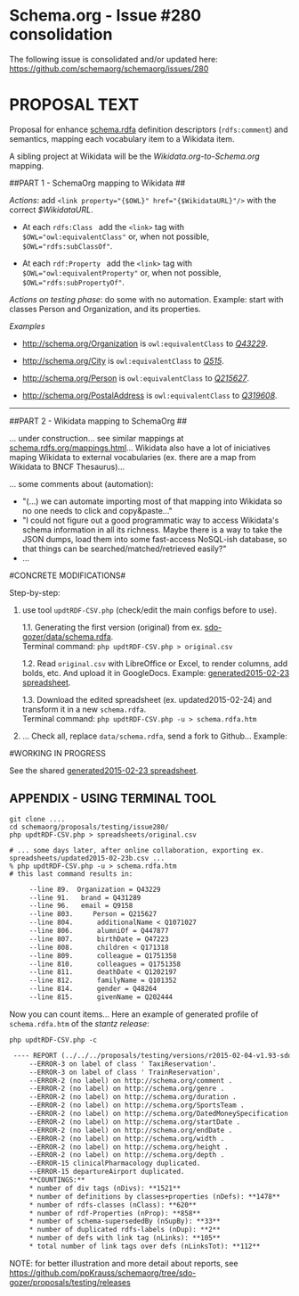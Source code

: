 Schema.org -  Issue #280 consolidation
======================================

The following issue is consolidated and/or updated here:
https://github.com/schemaorg/schemaorg/issues/280

PROPOSAL TEXT
=============

Proposal for enhance [schema.rdfa](http://schema.org/docs/schema_org_rdfa.html) definition descriptors (`rdfs:comment`) and semantics, mapping each vocabulary item to a Wikidata item. 

A sibling project at Wikidata will be the *Wikidata.org-to-Schema.org* mapping.

##PART 1 - SchemaOrg  mapping to Wikidata ##

*Actions*: add `<link property="{$OWL}" href="{$WikidataURL}"/>` with the correct *$WikidataURL*.   

   * At  each `rdfs:Class ` add the `<link>` tag with  `$OWL="owl:equivalentClass"` or, when not possible, `$OWL="rdfs:subClassOf"`.

   * At  each `rdf:Property ` add the `<link>` tag with  `$OWL="owl:equivalentProperty"` or, when not possible, `$OWL="rdfs:subPropertyOf"`.

*Actions on testing phase*:  do some with no automation. Example: start with classes Person and Organization, and its properties.

*Examples*

* http://schema.org/Organization  is `owl:equivalentClass`  to *[Q43229](https://www.wikidata.org/wiki/Q43229)*.

* http://schema.org/City is `owl:equivalentClass`  to  *[Q515](https://www.wikidata.org/wiki/Q515)*.

* http://schema.org/Person is `owl:equivalentClass`  to *[Q215627](https://www.wikidata.org/wiki/Q215627)*.

* http://schema.org/PostalAddress is `owl:equivalentClass`  to  *[Q319608](https://www.wikidata.org/wiki/Q319608)*.

-------------

##PART 2 -  Wikidata mapping to SchemaOrg ##

... under construction... see similar mappings at  [schema.rdfs.org/mappings.html](http://schema.rdfs.org/mappings.html)...  Wikidata also have a lot of iniciatives maping Wikidata to external vocabularies (ex. there are a map from Wikidata to BNCF Thesaurus)...

... some comments about (automation):
* "(...) we can automate importing most of that mapping into Wikidata so no one needs to click and copy&paste..."
* "I could not figure out a good programmatic way to access Wikidata's schema information in all its richness. Maybe there is a way to take the JSON dumps, load them into some fast-access NoSQL-ish database, so that things can be searched/matched/retrieved easily?"
* ...

#CONCRETE MODIFICATIONS#

Step-by-step:

 1. use tool `updtRDF-CSV.php` (check/edit the main configs before to use).

    1.1. Generating the first version (original) from ex. [sdo-gozer/data/schema.rdfa](https://github.com/schemaorg/schemaorg/blob/sdo-gozer/data/schema.rdfa). <br/>Terminal command: `php updtRDF-CSV.php > original.csv`

    1.2. Read `original.csv` with LibreOffice or Excel, to render columns, add bolds, etc.  And upload it in  GoogleDocs. Example: [generated2015-02-23 spreadsheet](https://docs.google.com/spreadsheets/d/1KeTSrVjSHRfVRwSgg6-LN0pu6nVre7cspUrkf_gfMm8/).

    1.3. Download the edited spreadsheet (ex. updated2015-02-24) and transform it in a new `schema.rdfa`.  <br/>Terminal command: `php updtRDF-CSV.php -u > schema.rdfa.htm`

 2. ... Check all, replace `data/schema.rdfa`, send a fork to Github... Example: 

#WORKING IN PROGRESS

See the shared [generated2015-02-23 spreadsheet](https://docs.google.com/spreadsheets/d/1KeTSrVjSHRfVRwSgg6-LN0pu6nVre7cspUrkf_gfMm8/).

## APPENDIX - USING TERMINAL TOOL 

```shell
git clone ....
cd schemaorg/proposals/testing/issue280/
php updtRDF-CSV.php > spreadsheets/original.csv

# ... some days later, after online collaboration, exporting ex. spreadsheets/updated2015-02-23b.csv ...
% php updtRDF-CSV.php -u > schema.rdfa.htm
# this last command results in:
```
```txt
	 --line 89.	 Organization = Q43229
	 --line 91.	  brand = Q431289
	 --line 96.	  email = Q9158
	 --line 803.	 Person = Q215627
	 --line 804.	  additionalName < Q1071027
	 --line 806.	  alumniOf = Q447877
	 --line 807.	  birthDate = Q47223
	 --line 808.	  children < Q171318
	 --line 809.	  colleague = Q1751358
	 --line 810.	  colleagues = Q1751358
	 --line 811.	  deathDate < Q1202197
	 --line 812.	  familyName = Q101352
	 --line 814.	  gender = Q48264
	 --line 815.	  givenName = Q202444
```

Now you can count items... Here an example of generated profile of `schema.rdfa.htm` of the *stantz release*:
```shell
php updtRDF-CSV.php -c
```
```txt
 ---- REPORT (../../../proposals/testing/versions/r2015-02-04-v1.93-sdoStantz.schema.rdfa.htm)... ----
	 --ERROR-3 on label of class ' TaxiReservation'.
	 --ERROR-3 on label of class ' TrainReservation'.
	 --ERROR-2 (no label) on http://schema.org/comment .
	 --ERROR-2 (no label) on http://schema.org/genre .
	 --ERROR-2 (no label) on http://schema.org/duration .
	 --ERROR-2 (no label) on http://schema.org/SportsTeam .
	 --ERROR-2 (no label) on http://schema.org/DatedMoneySpecification .
	 --ERROR-2 (no label) on http://schema.org/startDate .
	 --ERROR-2 (no label) on http://schema.org/endDate .
	 --ERROR-2 (no label) on http://schema.org/width .
	 --ERROR-2 (no label) on http://schema.org/height .
	 --ERROR-2 (no label) on http://schema.org/depth .
	 --ERROR-15 clinicalPharmacology duplicated.
	 --ERROR-15 departureAirport duplicated.
	 **COUNTINGS:**
	 * number of div tags (nDivs): **1521**
	 * number of definitions by classes+properties (nDefs): **1478**
	 * number of rdfs-classes (nClass): **620**
	 * number of rdf-Properties (nProp): **858**
	 * number of schema-supersededBy (nSupBy): **33**
	 * number of duplicated rdfs-labels (nDup): **2**
	 * number of defs with link tag (nLinks): **105**
	 * total number of link tags over defs (nLinksTot): **112**
```
NOTE: for better illustration and more detail about reports, see https://github.com/ppKrauss/schemaorg/tree/sdo-gozer/proposals/testing/releases

